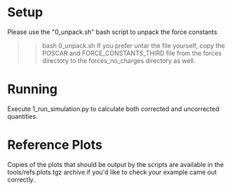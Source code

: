 # Setup
Please use the "0_unpack.sh" bash script to unpack the force constants
>> bash 0_unpack.sh 
If you prefer untar the file yourself, copy the POSCAR and FORCE_CONSTANTS_THIRD file
from the forces directory to the forces_no_charges directory as well.

# Running
Execute 1_run_simulation.py to calculate both corrected and uncorrected quantities.

# Reference Plots
Copies of the plots that should be output by the scripts are available in the tools/refs.plots.tgz
archive if you'd like to check your example came out correctly.
